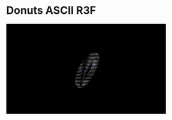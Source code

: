 ﻿# Donuts ASCII R3F
 
![](https://github.com/joaovrmoraes/asciidonutsr3f/blob/main/V%C3%ADdeo%20sem%20t%C3%ADtulo%20%E2%80%90%20Feito%20com%20o%20Clipchamp%20(1).gif?raw=true) 
 
